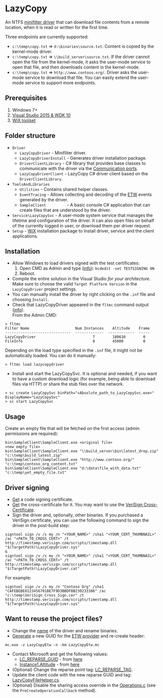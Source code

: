 LazyCopy
=============

An NTFS [minifilter driver](https://msdn.microsoft.com/en-us/library/windows/hardware/ff540402%28v=vs.85%29.aspx?f=255&MSPPError=-2147217396) that can download file contents from a remote location, when it is read or written for the first time.

Three endpoints are currently supported:
* `c:\temp\copy.txt` => `d:\binaries\source.txt`. Content is copied by the kernel-mode driver.
* `c:\temp\copy.txt` => `\\build_server\source.txt`. If the driver cannot open the file from the kernel-mode, it asks the user-mode service to open that file, and then downloads content in the kernel-mode.
* `c:\temp\copy.txt` => `http://www.contoso.org/`. Driver asks the user-mode service to download that file. You can easily extend the user-mode service to support more endpoints.

Prerequisites
-------

1. Windows 7+
2. [Visual Studio 2015 & WDK 10](https://msdn.microsoft.com/en-us/windows/hardware/dn913721.aspx)
3. [WiX toolset](https://wix.codeplex.com/releases/view/610859)

Folder structure
-------

- `Driver`
  - `LazyCopyDriver`        - Minifilter driver.
  - `LazyCopyDriverInstall` - Generates driver installation package.
  - `DriverClientLibrary`   - C# library that provides base classes to communicate with the driver via the [Communication ports](https://msdn.microsoft.com/en-us/library/windows/hardware/ff541931(v=vs.85).aspx).
  - `LazyCopyDriverClient`  - LazyCopy C# driver client based on the `DriverClientLibrary`.
- `ToolsAndLibraries`
  - `Utilities`             - Contains shared helper classes.
  - `EventTracing`          - Allows collecting and decoding of the [ETW](https://msdn.microsoft.com/en-us/library/windows/desktop/bb968803(v=vs.85).aspx) events generated by the driver.
  - `SampleClient         ` - A basic console C# application that can create files that are understood by the driver.
- `Service\LazyCopySvc`     - A user-mode system service that manages the lifetime and configuration of the driver. It can also open files on behalf of the currently logged in user, or download them per driver request.
- `Setup`                   - [WiX](http://wixtoolset.org/) installation package to install driver, service and the client applications.

Installation
-------

* Allow Windows to load drivers signed with the test certificates:
   1. Open CMD as Admin and type ([info](https://msdn.microsoft.com/en-us/library/windows/hardware/ff553484(v=vs.85).aspx)): `bcdedit -set TESTSIGNING ON`
   2. Reboot.
* Compile the entire solution in the Visual Studio <i>for your architecture</i>. Make sure to choose the valid `Target Platform Version` in the `LazyCopyDriver` project settings.
* You can manually install the driver by right clicking on the `.inf` file and choosing `Install`.
* Check that LazyCopyDriver appeared in the `fltmc` command output ([info](https://msdn.microsoft.com/en-us/library/windows/hardware/ff548166(v=vs.85).aspx)).
<br/>From the Admin CMD:
```
> fltmc
Filter Name                     Num Instances    Altitude    Frame
------------------------------  -------------  ------------  -----
LazyCopyDriver                          7        180610        0
FileInfo                                8        45000         0
```
Depending on the load type specified in the `.inf` file, it might not be automatically loaded. You can do it manually:
```
> fltmc load lazycopydriver
```
* Install and start the LazyCopySvc. It is optional and needed, if you want to have a custom download logic (for example, being able to download files via HTTP) or share the stub files over the network.
```
> sc create LazyCopySvc binPath="<Absolute_path_to_LazyCopySvc.exe>" DisplayName="LazyCopySvc"
> sc start LazyCopySvc
```

Usage
-------

Create an empty file that will be fetched on the first access (admin permissions are required):
```
bin\SampleClient\SampleClient.exe <original file>                        <new empty file>
bin\SampleClient\SampleClient.exe "\\build_server\bin\latest_drop.zip"   "c:\temp\build_latest.zip"
bin\SampleClient\SampleClient.exe "http://www.contoso.org/"              "c:\temp\contoso_org_content.txt"
bin\SampleClient\SampleClient.exe "d:\data\file_with_data.txt"           "c:\temp\yet_empty_file.txt"
```

Driver signing
-------

* [Get](https://msdn.microsoft.com/en-us/library/windows/hardware/hh801887.aspx) a code signing certificate.
* [Get](https://msdn.microsoft.com/en-us/library/windows/hardware/dn170454(v=vs.85).aspx) the cross-certificate for it. You may want to use the [VeriSign Cross-Certificate](http://go.microsoft.com/fwlink/p/?linkid=321787).
* Sign the driver and, optionally, other binaries.
  If you purchased a VeriSign certificate, you can use the following command to sign the driver in the post-build step:
```
signtool sign /v /s my /n "<YOUR_NAME>" /sha1 "<YOUR_CERT_THUMBNAIL>" /ac "<PATH_TO_CROSS_CERT>" /t http://timestamp.verisign.com/scripts/timestamp.dll "$(TargetPath)\LazyCopyDriver.sys"
&
signtool sign /v /s my /n "<YOUR_NAME>" /sha1 "<YOUR_CERT_THUMBNAIL>" /ac "<PATH_TO_CROSS_CERT>" /t http://timestamp.verisign.com/scripts/timestamp.dll "$(TargetPath)\LazyCopyDriver.cat"
```
For example:
```
signtool sign /v /s my /n "Contoso Org" /sha1 "CAFEBEBE0123456701BE7F9D3BBDFBB230233386" /ac "c:\temp\VeriSign_Cross_Sign.cer" /t http://timestamp.verisign.com/scripts/timestamp.dll "$(TargetPath)\LazyCopyDriver.sys"
```

Want to reuse the project files?
-------

* Change the [name](Driver/LazyCopyDriver/LazyCopyDriver.inf) of the driver and rename binaries.
* [Generate](https://msdn.microsoft.com/en-us/library/windows/desktop/aa385638(v=vs.85).aspx) a new GUID for the [ETW provider](Driver/LazyCopyDriver/LazyCopyEtw.mc) and re-create header:
```
mc.exe -z LazyCopyEtw -n -km LazyCopyEtw.mc
```
* Contact Microsoft and get the following values:
  - [LC_REPARSE_GUID](Driver/LazyCopyDriver/LazyCopyDriver.c) - from [here](https://msdn.microsoft.com/en-us/library/windows/hardware/dn641624(v=vs.85).aspx)
  - [Instance1.Altitude](Driver/LazyCopyDriver/LazyCopyDriver.inf) - from [here](https://msdn.microsoft.com/en-us/library/windows/hardware/dn508284(v=vs.85).aspx)
* (Optional) Change the reparse point tag: [LC_REPARSE_TAG](Driver/LazyCopyDriver/Globals.h).
* Update the client code with the new reparse GUID and tag: [LazyCopyFileHelper.cs](Driver/LazyCopyDriverClient/LazyCopyFileHelper.cs).
* (Optional) Disable the sharing access override in the [Operations.c](Driver/LazyCopyDriver/Operations.c) (see the `PreCreateOperationCallback` method).
